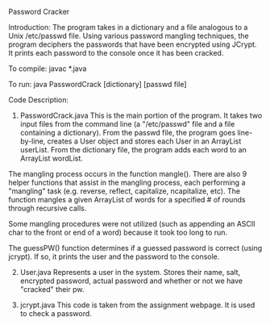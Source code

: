 Password Cracker

Introduction:
The program takes in a dictionary and a file analogous to a Unix /etc/passwd file. Using various password mangling techniques, the program deciphers the passwords that have been encrypted using JCrypt. It prints each password to the console once it has been cracked. 

To compile:
javac *.java

To run:
java PasswordCrack [dictionary] [passwd file]

Code Description:
1) PasswordCrack.java
  This is the main portion of the program. It takes two
input files from the command line (a "/etc/passwd" file and a file containing a
dictionary). From the passwd file, the program goes line-by-line, creates a User 
object and stores each User in an ArrayList userList. From the dictionary file,
the program adds each word to an ArrayList<String> wordList.

  The mangling process occurs in the function mangle(). There are also 9 helper 
functions that assist in the mangling process, each performing a "mangling"
task (e.g. reverse, reflect, capitalize, ncapitalize, etc). The function mangles
a given ArrayList<String> of words for a specified # of rounds through recursive
calls.

  Some mangling procedures were not utilized (such as appending an ASCII char to the
front or end of a word) because it took too long to run.

  The guessPW() function determines if a guessed password is correct (using jcrypt). 
If so, it prints the user and the password to the console.

2) User.java
  Represents a user in the system. Stores their name, salt, encrypted
password, actual password and whether or not we have "cracked" their pw.

3) jcrypt.java 
  This code is taken from the assignment webpage. It is used to check a password.
